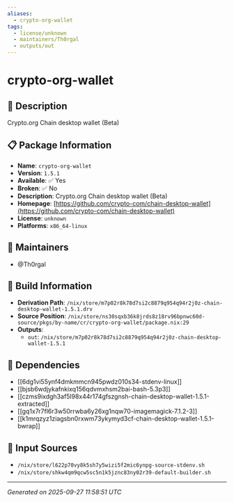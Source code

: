 ```yaml
---
aliases:
  - crypto-org-wallet
tags:
  - license/unknown
  - maintainers/Th0rgal
  - outputs/out
---
```


# crypto-org-wallet

## 📝 Description

Crypto.org Chain desktop wallet (Beta)

## 📋 Package Information

- **Name**: `crypto-org-wallet`
- **Version**: `1.5.1`
- **Available**: ✅ Yes
- **Broken**: ✅ No
- **Description**: Crypto.org Chain desktop wallet (Beta)
- **Homepage**: [https://github.com/crypto-com/chain-desktop-wallet](https://github.com/crypto-com/chain-desktop-wallet)
- **License**: `unknown`
- **Platforms**: `x86_64-linux`
## 👥 Maintainers

- @Th0rgal


## 🔧 Build Information

- **Derivation Path**: `/nix/store/m7p02r8k78d7si2c8879q954q94r2j0z-chain-desktop-wallet-1.5.1.drv`
- **Source Position**: `/nix/store/ns30sqxb36k8jrds8z18rv96bpnwc60d-source/pkgs/by-name/cr/crypto-org-wallet/package.nix:29`
- **Outputs**:
  - `out`:  `/nix/store/m7p02r8k78d7si2c8879q954q94r2j0z-chain-desktop-wallet-1.5.1`

## 🔗 Dependencies

- [[6dg1vi55ynf4dmkmmcn945pwdz010s34-stdenv-linux]]
- [[bjsb6wdjykafnkixq156qdvmxhsm2bai-bash-5.3p3]]
- [[czms9ixdgh3af5l98x44r174gfszgnsh-chain-desktop-wallet-1.5.1-extracted]]
- [[gq1x7r7fl6r3w50rrwba6y26xg1nqw70-imagemagick-7.1.2-3]]
- [[k1mrqzyz1ziagsbn0rxwm73ykymyd3cf-chain-desktop-wallet-1.5.1-bwrap]]

## 📁 Input Sources

- `/nix/store/l622p70vy8k5sh7y5wizi5f2mic6ynpg-source-stdenv.sh`
- `/nix/store/shkw4qm9qcw5sc5n1k5jznc83ny02r39-default-builder.sh`

---
*Generated on 2025-09-27 11:58:51 UTC*

